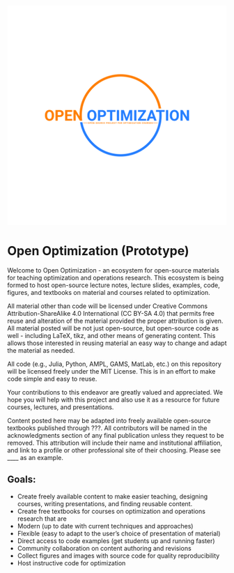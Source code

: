 
![](figures/open-optimization-logo.jpeg)

# Open Optimization (Prototype)
Welcome to Open Optimization - an ecosystem for open-source materials for teaching optimization and operations research.  This ecosystem is being formed to host open-source lecture notes, lecture slides, examples, code, figures, and textbooks on material and courses related to optimization.  

All material other than code will be licensed under Creative Commons Attribution-ShareAlike 4.0 International (CC BY-SA 4.0) that permits free reuse and alteration of the material provided the proper attribution is given.  All material posted will be not just open-source, but open-source code as well - including LaTeX, tikz, and other means of generating content.  This allows those interested in reusing material an easy way to change and adapt the material as needed.

All code (e.g., Julia, Python, AMPL, GAMS, MatLab, etc.) on this repository will be licensed freely under the MIT License.  This is in an effort to make code simple and easy to reuse.

Your contributions to this endeavor are greatly valued and appreciated.  We hope you will help with this project and also use it as a resource for future courses, lectures, and presentations.

Content posted here may be adapted into freely available open-source textbooks published through ???.  All contributors will be named in the acknowledgments section of any final publication unless they request to be removed. This attribution will include their name and institutional affiliation, and link to a profile or other professional site of their choosing.    Please see ____ as an example.

## Goals:
- Create freely available content to make easier teaching, designing courses, writing presentations, and finding reusable content.
- Create free textbooks for courses on optimization and operations research that are
- Modern (up to date with current techniques and approaches)
- Flexible (easy to adapt to the user’s choice of presentation of material)
- Direct access to code examples (get students up and running faster)
- Community collaboration on content authoring and revisions
- Collect figures and images with source code for quality reproducibility
- Host instructive code for optimization
